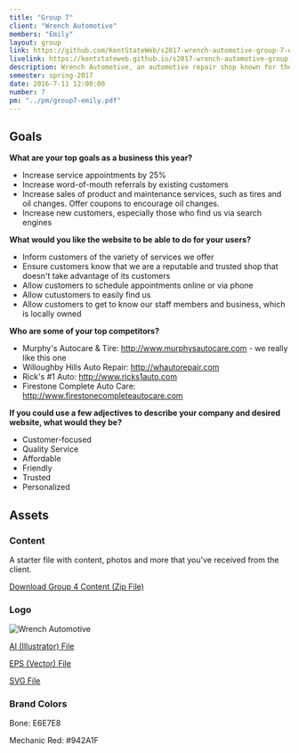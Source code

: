 ```yaml
---
title: "Group 7"
client: "Wrench Automotive"
members: "Emily"
layout: group
link: https://github.com/KentStateWeb/s2017-wrench-automotive-group-7-emily
livelink: https://kentstateweb.github.io/s2017-wrench-automotive-group-7-emily/
description: Wrench Automotive, an automotive repair shop known for their personalized and high-quality service.
semester: spring-2017
date: 2016-7-11 12:00:00
number: 7
pm: "../pm/group7-emily.pdf"
---
```


## Goals

**What are your top goals as a business this year?**

* Increase service appointments by 25%
* Increase word-of-mouth referrals by existing customers
* Increase sales of product and maintenance services, such as tires and oil changes.  Offer coupons to encourage oil changes.
* Increase new customers, especially those who find us via search engines

**What would you like the website to be able to do for your users?**

* Inform customers of the variety of services we offer
* Ensure customers know that we are a reputable and trusted shop that doesn't take advantage of its customers
* Allow customers to schedule appointments online or via phone
* Allow cutustomers to easily find us
* Allow customers to get to know our staff members and business, which is locally owned

**Who are some of your top competitors?**

* Murphy's Autocare & Tire: http://www.murphysautocare.com - we really like this one
* Willoughby Hills Auto Repair: http://whautorepair.com
* Rick's #1 Auto: http://www.ricks1auto.com
* Firestone Complete Auto Care: http://www.firestonecompleteautocare.com

**If you could use a few adjectives to describe your company and desired website, what would they be?**

* Customer-focused
* Quality Service
* Affordable
* Friendly
* Trusted
* Personalized

## Assets

### Content

A starter file with content, photos and more that you've received from the client.  

<a href="/class/groups/assets/group4/Group-4-Content.zip">Download Group 4 Content (Zip File)</a>

### Logo
<img src="/class/groups/assets/group4/wrench.svg" alt="Wrench Automotive" />

<a href="/class/groups/assets/group4/wrench.ai">AI (Illustrator) File</a>

<a href="/class/groups/assets/group4/wrench.eps">EPS (Vector) File</a>

<a href="/class/groups/assets/group4/wrench.svg">SVG File</a>

### Brand Colors

Bone: E6E7E8

Mechanic Red: #942A1F
